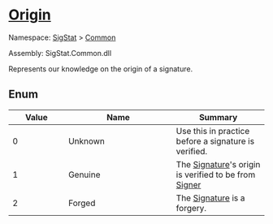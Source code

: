 # [Origin](./Origin.md)
Namespace: [SigStat]() > [Common](./README.md)

Assembly: SigStat.Common.dll


Represents our knowledge on the origin of a signature.

##	Enum

| Value<div><a href="#"><img width=225></a></div> | Name<div><a href="#"><img width=525></a></div> | Summary<div><a href="#"><img width=225></a></div> | 
| --- | --- | --- | 
| 0 | Unknown | Use this in practice before a signature is verified. | 
| 1 | Genuine | The [Signature](https://github.com/sigstat/sigstat/blob/develop/docs/md/SigStat/Common/Signature.md)'s origin is verified to be from [Signer](https://github.com/sigstat/sigstat/blob/develop/docs/md/SigStat/Common/Signature.md) | 
| 2 | Forged | The [Signature](https://github.com/sigstat/sigstat/blob/develop/docs/md/SigStat/Common/Signature.md) is a forgery. | 


